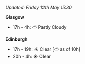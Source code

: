 *Updated: Friday 12th May 15:30*

**Glasgow**

* 17h - 4h: :partly_sunny: Partly Cloudy

**Edinburgh**

* 17h - 19h: :sunny: Clear [:partly_sunny: as of 10h]
* 20h - 4h: :sunny: Clear
